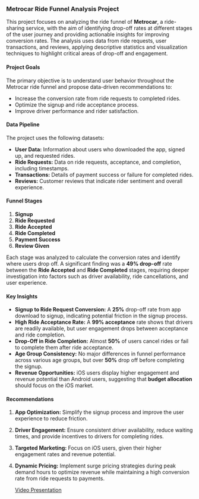 ### **Metrocar Ride Funnel Analysis Project**

This project focuses on analyzing the ride funnel of **Metrocar**, a ride-sharing service, with the aim of identifying drop-off rates at different stages of the user journey and providing actionable insights for improving conversion rates. The analysis uses data from ride requests, user transactions, and reviews, applying descriptive statistics and visualization techniques to highlight critical areas of drop-off and engagement.

#### **Project Goals**
The primary objective is to understand user behavior throughout the Metrocar ride funnel and propose data-driven recommendations to:
- Increase the conversion rate from ride requests to completed rides.
- Optimize the signup and ride acceptance process.
- Improve driver performance and rider satisfaction.

#### **Data Pipeline**
The project uses the following datasets:
- **User Data:** Information about users who downloaded the app, signed up, and requested rides.
- **Ride Requests:** Data on ride requests, acceptance, and completion, including timestamps.
- **Transactions:** Details of payment success or failure for completed rides.
- **Reviews:** Customer reviews that indicate rider sentiment and overall experience.

#### **Funnel Stages**
1. **Signup**
2. **Ride Requested**
3. **Ride Accepted**
4. **Ride Completed**
5. **Payment Success**
6. **Review Given**

Each stage was analyzed to calculate the conversion rates and identify where users drop off. A significant finding was a **49% drop-off** rate between the **Ride Accepted** and **Ride Completed** stages, requiring deeper investigation into factors such as driver availability, ride cancellations, and user experience.

#### **Key Insights**
- **Signup to Ride Request Conversion:** A **25%** drop-off rate from app download to signup, indicating potential friction in the signup process.
- **High Ride Acceptance Rate:** A **99% acceptance** rate shows that drivers are readily available, but user engagement drops between acceptance and ride completion.
- **Drop-Off in Ride Completion:** Almost **50%** of users cancel rides or fail to complete them after ride acceptance.
- **Age Group Consistency:** No major differences in funnel performance across various age groups, but over **50%** drop off before completing the signup.
- **Revenue Opportunities:** iOS users display higher engagement and revenue potential than Android users, suggesting that **budget allocation** should focus on the iOS market.

#### **Recommendations**
1. **App Optimization:** Simplify the signup process and improve the user experience to reduce friction.
2. **Driver Engagement:** Ensure consistent driver availability, reduce waiting times, and provide incentives to drivers for completing rides.
3. **Targeted Marketing:** Focus on iOS users, given their higher engagement rates and revenue potential.
4. **Dynamic Pricing:** Implement surge pricing strategies during peak demand hours to optimize revenue while maintaining a high conversion rate from ride requests to payments.

    [Video Presentation](https://drive.google.com/file/d/10xDIiL5h5jSMF3I7Gr1JKKrNbzKfmnks/view?usp=sharing)

